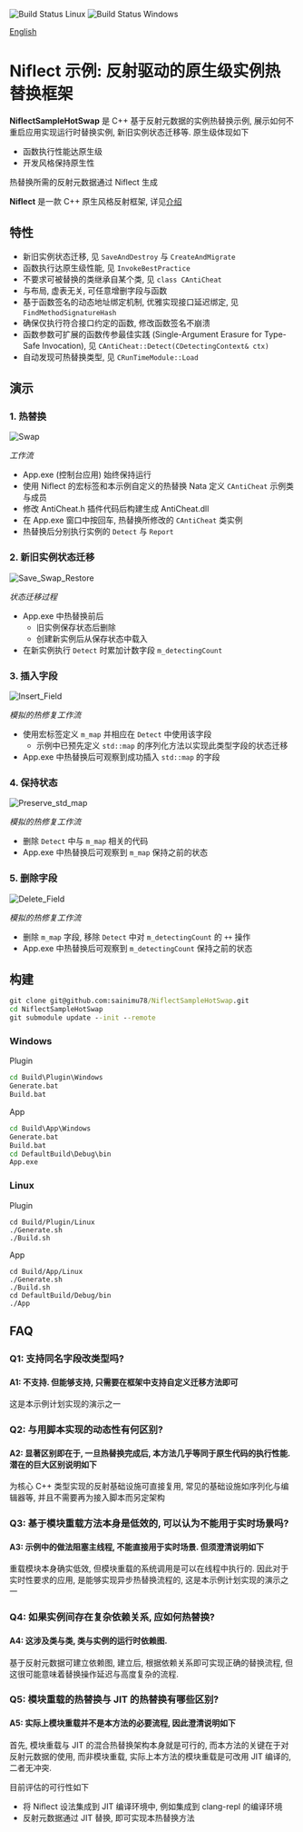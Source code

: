 ![Build Status Linux](https://github.com/sainimu78/NiflectSampleHotSwap/actions/workflows/Linux.yml/badge.svg)
![Build Status Windows](https://github.com/sainimu78/NiflectSampleHotSwap/actions/workflows/Windows.yml/badge.svg)

[English](Doc/English/README.md)

# Niflect 示例: 反射驱动的原生级实例热替换框架

**NiflectSampleHotSwap** 是 C++ 基于反射元数据的实例热替换示例, 展示如何不重启应用实现运行时替换实例, 新旧实例状态迁移等. 原生级体现如下

- 函数执行性能达原生级
- 开发风格保持原生性

热替换所需的反射元数据通过 Niflect 生成

**Niflect** 是一款 C++ 原生风格反射框架, 详见[介绍](https://github.com/sainimu78/NiflectSampleHelloWorld)

## 特性

- 新旧实例状态迁移, 见 `SaveAndDestroy` 与 `CreateAndMigrate`
- 函数执行达原生级性能, 见 `InvokeBestPractice`
- 不要求可被替换的类继承自某个类, 见 `class CAntiCheat`
- 与布局, 虚表无关, 可任意增删字段与函数
- 基于函数签名的动态地址绑定机制, 优雅实现接口延迟绑定, 见 `FindMethodSignatureHash`
- 确保仅执行符合接口约定的函数, 修改函数签名不崩溃
- 函数参数可扩展的函数传参最佳实践 (Single-Argument Erasure for Type-Safe Invocation), 见 `CAntiCheat::Detect(CDetectingContext& ctx)`
- 自动发现可热替换类型, 见 `CRunTimeModule::Load`

## 演示

### 1. 热替换

![Swap](Doc/Swap.gif)

*工作流*

- App.exe (控制台应用) 始终保持运行
- 使用 Niflect 的宏标签和本示例自定义的热替换 Nata 定义 `CAntiCheat` 示例类与成员
- 修改 AntiCheat.h 插件代码后构建生成 AntiCheat.dll
- 在 App.exe 窗口中按回车, 热替换所修改的 `CAntiCheat` 类实例
- 热替换后分别执行实例的 `Detect` 与 `Report`

### 2. 新旧实例状态迁移

![Save_Swap_Restore](Doc/Save_Swap_Restore.gif)

*状态迁移过程*

- App.exe 中热替换前后
  - 旧实例保存状态后删除
  - 创建新实例后从保存状态中载入
- 在新实例执行 `Detect` 时累加计数字段 `m_detectingCount`

### 3. 插入字段

![Insert_Field](Doc/Insert_Field.gif)

*模拟的热修复工作流*

- 使用宏标签定义 `m_map` 并相应在 `Detect` 中使用该字段
  - 示例中已预先定义 `std::map` 的序列化方法以实现此类型字段的状态迁移
- App.exe 中热替换后可观察到成功插入 `std::map` 的字段

### 4. 保持状态

![Preserve_std_map](Doc/Preserve_std_map.gif)

*模拟的热修复工作流*

- 删除 `Detect` 中与 `m_map` 相关的代码
- App.exe 中热替换后可观察到 `m_map` 保持之前的状态

### 5. 删除字段

![Delete_Field](Doc/Delete_Field.gif)

*模拟的热修复工作流*

- 删除 `m_map` 字段, 移除 `Detect` 中对 `m_detectingCount` 的 `++` 操作
- App.exe 中热替换后可观察到 `m_detectingCount` 保持之前的状态

## 构建

```bat
git clone git@github.com:sainimu78/NiflectSampleHotSwap.git
cd NiflectSampleHotSwap
git submodule update --init --remote
```

### Windows

Plugin

```bat
cd Build\Plugin\Windows
Generate.bat
Build.bat
```

App

```bat
cd Build\App\Windows
Generate.bat
Build.bat
cd DefaultBuild\Debug\bin
App.exe
```

### Linux

Plugin

```
cd Build/Plugin/Linux
./Generate.sh
./Build.sh
```

App

```
cd Build/App/Linux
./Generate.sh
./Build.sh
cd DefaultBuild/Debug/bin
./App
```

## FAQ

### Q1: 支持同名字段改类型吗?

#### A1: 不支持. 但能够支持, 只需要在框架中支持自定义迁移方法即可

这是本示例计划实现的演示之一

### Q2: 与用脚本实现的动态性有何区别?

#### A2: 显著区别即在于, 一旦热替换完成后, 本方法几乎等同于原生代码的执行性能. 潜在的巨大区别说明如下

为核心 C++ 类型实现的反射基础设施可直接复用, 常见的基础设施如序列化与编辑器等, 并且不需要再为接入脚本而另定架构

### Q3: 基于模块重载方法本身是低效的, 可以认为不能用于实时场景吗?

#### A3: 示例中的做法阻塞主线程, 不能直接用于实时场景. 但须澄清说明如下

重载模块本身确实低效, 但模块重载的系统调用是可以在线程中执行的. 因此对于实时性要求的应用, 是能够实现异步热替换流程的, 这是本示例计划实现的演示之一

### Q4: 如果实例间存在复杂依赖关系, 应如何热替换?

#### A4: 这涉及类与类, 类与实例的运行时依赖图.

基于反射元数据可建立依赖图, 建立后, 根据依赖关系即可实现正确的替换流程, 但这很可能意味着替换操作延迟与高度复杂的流程.

### Q5: 模块重载的热替换与 JIT 的热替换有哪些区别?

#### A5: 实际上模块重载并不是本方法的必要流程, 因此澄清说明如下

首先, 模块重载与 JIT 的混合热替换架构本身就是可行的, 而本方法的关键在于对反射元数据的使用, 而非模块重载, 实际上本方法的模块重载是可改用 JIT 编译的, 二者无冲突.

目前评估的可行性如下

- 将 Niflect 设法集成到 JIT 编译环境中, 例如集成到 clang-repl 的编译环境
- 反射元数据通过 JIT 替换, 即可实现本热替换方法
